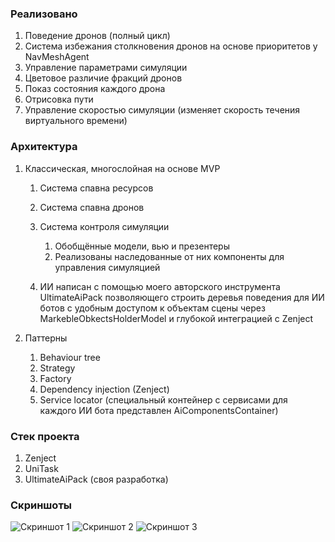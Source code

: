 ### Реализовано
1. Поведение дронов (полный цикл)
2. Система избежания столкновения дронов на основе приоритетов у NavMeshAgent
3. Управление параметрами симуляции
4. Цветовое различие фракций дронов
5. Показ состояния каждого дрона
6. Отрисовка пути
7. Управление скоростью симуляции (изменяет скорость течения виртуального времени)

### Архитектура
1. Классическая, многослойная на основе MVP
	1. Система спавна ресурсов
	2. Система спавна дронов
	3. Система контроля симуляции
		1. Обобщённые модели, вью и презентеры 
		2. Реализованы наследованные от них компоненты для управления симуляцией

	4. ИИ написан с помощью моего авторского инструмента UltimateAiPack позволяющего строить деревья поведения для ИИ ботов с удобным доступом к объектам сцены через MarkebleObkectsHolderModel и глубокой интеграцией с Zenject

2. Паттерны
	1. Behaviour tree
	2. Strategy
	3. Factory
	4. Dependency injection (Zenject)
	5. Service locator (специальный контейнер с сервисами для каждого ИИ бота представлен AiComponentsContainer)

### Стек проекта
1. Zenject
2. UniTask
3. UltimateAiPack (своя разработка)

### Скриншоты
![Скриншот 1](https://github.com/jasdasd212121212/SpaceDrones-simulation/blob/9e17b8af66d48dc0cd765f167860de8b0f0ded84/Previews/1.png)
![Скриншот 2](https://github.com/jasdasd212121212/SpaceDrones-simulation/blob/9e17b8af66d48dc0cd765f167860de8b0f0ded84/Previews/2.png)
![Скриншот 3](https://github.com/jasdasd212121212/SpaceDrones-simulation/blob/9e17b8af66d48dc0cd765f167860de8b0f0ded84/Previews/3.png)
